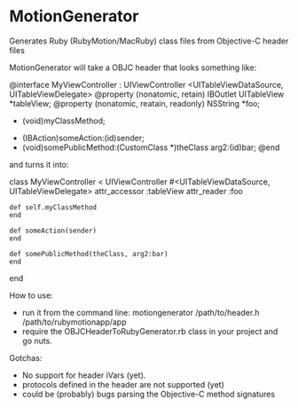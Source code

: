 MotionGenerator
===============

Generates Ruby (RubyMotion/MacRuby) class files from Objective-C header files

MotionGenerator will take a OBJC header that looks something like:

@interface MyViewController : UIViewController <UITableViewDataSource, UITableViewDelegate>
@property (nonatomic, retain) IBOutlet UITableView *tableView;
@property (nonatomic, reatain, readonly) NSString *foo;

+ (void)myClassMethod;
- (IBAction)someAction:(id)sender;
- (void)somePublicMethod:(CustomClass *)theClass arg2:(id)bar;
@end

and turns it into:

class MyViewController \< UIViewController #<UITableViewDataSource, UITableViewDelegate\>
	attr_accessor :tableView
	attr_reader :foo
	
	def self.myClassMethod
	end
	
	def someAction(sender)
	end
	
	def somePublicMethod(theClass, arg2:bar)
	end
	
end

How to use:
* run it from the command line: motiongenerator /path/to/header.h /path/to/rubymotionapp/app
* require the OBJCHeaderToRubyGenerator.rb class in your project and go nuts.

Gotchas:
* No support for header iVars (yet).
* protocols defined in the header are not supported (yet)
* could be (probably) bugs parsing the Objective-C method signatures

